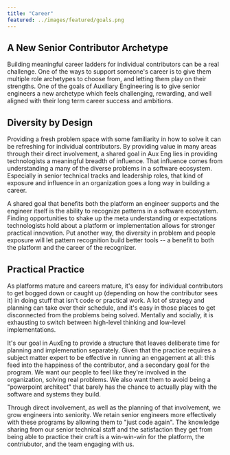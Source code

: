 ```yaml
---
title: "Career"
featured: ../images/featured/goals.png
---
```


## A New Senior Contributor Archetype

Building meaningful career ladders for individual contributors can be a real challenge. One of the ways to support someone's career is to give them multiple role archetypes to choose from, and letting them play on their strengths. One of the goals of Auxiliary Engineering is to give senior engineers a new archetype which feels challenging, rewarding, and well aligned with their long term career success and ambitions.

## Diversity by Design

Providing a fresh problem space with some familiarity in how to solve it can be refreshing for individual contributors. By providing value in many areas through their direct involvement, a shared goal in Aux Eng lies in providing technologists a meaningful breadth of influence. That influence comes from understanding a many of the diverse problems in a software ecosystem. Especially in senior technical tracks and leadership roles, that kind of exposure and influence in an organization goes a long way in building a career.

A shared goal that benefits both the platform an engineer supports and the engineer itself is the ability to recognize patterns in a software ecosystem. Finding opportunities to shake up the meta understanding or expectations technologists hold about a platform or implementation allows for stronger practical innovation. Put another way, the diversity in problem and people exposure will let pattern recognition build better tools -- a benefit to both the platform and the career of the recognizer.

## Practical Practice

As platforms mature and careers mature, it's easy for individual contributors to get bogged down or caught up (depending on how the contributor sees it) in doing stuff that isn't code or practical work. A lot of strategy and planning can take over their schedule, and it's easy in those places to get disconnected from the problems being solved. Mentally and socially, it is exhausting to switch between high-level thinking and low-level implementations.

It's our goal in AuxEng to provide a structure that leaves deliberate time for planning and implemenation separately. Given that the practice requires a subject matter expert to be effective in running an engagement at all: this feed into the happiness of the contributor, and a secondary goal for the program. We want our people to feel like they're involved in the organization, solving real problems. We also want them to avoid being a "powerpoint architect" that barely has the chance to actually play with the software and systems they build.

Through direct involvement, as well as the planning of that involvement, we grow engineers into seniority. We retain senior engineers more effectively with these programs by allowing them to "just code again". The knowledge sharing from our senior technical staff and the satisfaction they get from being able to practice their craft is a win-win-win for the platform, the contriubutor, and the team engaging with us.

